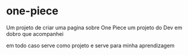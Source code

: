 # one-piece
Um projeto de criar uma pagina sobre One Piece um projeto do Dev em dobro que acompanhei 

em todo caso serve como projeto e serve para minha aprendizagem
